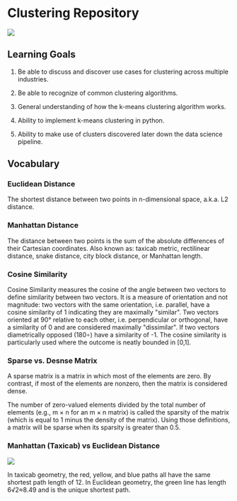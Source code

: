 # Clustering Repository

<img src="https://www.mathworks.com/help/examples/fuzzy/win64/fcmdemo_codepad_01.png">

## Learning Goals

1. Be able to discuss and discover use cases for clustering across multiple industries.

2. Be able to recognize of common clustering algorithms.

3. General understanding of how the k-means clustering algorithm works.

4. Ability to implement k-means clustering in python.

5. Ability to make use of clusters discovered later down the data science pipeline.


## Vocabulary

### Euclidean Distance

The shortest distance between two points in n-dimensional space, a.k.a. L2 distance.


### Manhattan Distance

The distance between two points is the sum of the absolute differences of their Cartesian coordinates. Also known as: taxicab metric, rectilinear distance, snake distance, city block distance, or Manhattan length.

### Cosine Similarity

Cosine Similarity measures the cosine of the angle between two vectors to define similarity between two vectors. It is a measure of orientation and not magnitude: two vectors with the same orientation, i.e. parallel, have a cosine similarity of 1 indicating they are maximally "similar". Two vectors oriented at 90° relative to each other, i.e. perpendicular or orthogonal, have a similarity of 0 and are considered maximally "dissimilar". If two vectors diametrically opposed (180∘) have a similarity of -1. The cosine similarity is particularly used where the outcome is neatly bounded in [0,1].

### Sparse vs. Desnse Matrix

A sparse matrix is a matrix in which most of the elements are zero. By contrast, if most of the elements are nonzero, then the matrix is considered dense.

The number of zero-valued elements divided by the total number of elements (e.g., m × n for an m × n matrix) is called the sparsity of the matrix (which is equal to 1 minus the density of the matrix). Using those definitions, a matrix will be sparse when its sparsity is greater than 0.5.

### Manhattan (Taxicab) vs Euclidean Distance
<img src="https://upload.wikimedia.org/wikipedia/commons/thumb/0/08/Manhattan_distance.svg/1200px-Manhattan_distance.svg.png">

In taxicab geometry, the red, yellow, and blue paths all have the same shortest path length of 12. In Euclidean geometry, the green line has length 6√2≈8.49 and is the unique shortest path.
